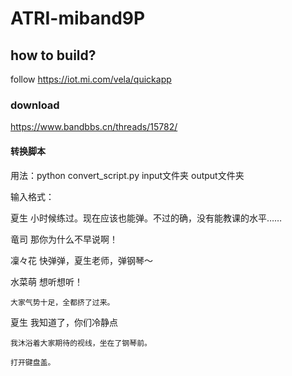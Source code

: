 # ATRI-miband9P
## how to build?
follow <https://iot.mi.com/vela/quickapp>
### download 
<https://www.bandbbs.cn/threads/15782/>
#### 转换脚本
用法：python convert_script.py input文件夹 output文件夹

输入格式：

夏生	小时候练过。现在应该也能弹。不过的确，没有能教课的水平……

竜司	那你为什么不早说啊！

凜々花	快弹弹，夏生老师，弹钢琴～

水菜萌	想听想听！

	大家气势十足，全都挤了过来。
 
夏生	我知道了，你们冷静点

	我沐浴着大家期待的视线，坐在了钢琴前。
 
	打开键盘盖。
